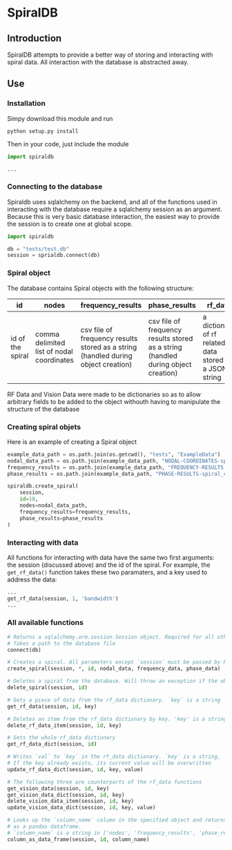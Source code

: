 SpiralDB
========

## Introduction
SpiralDB attempts to provide a better way of storing and interacting with spiral data. All interaction with the database is abstracted away. 

## Use
### Installation
Simpy download this module and run 
```
python setup.py install
```
Then in your code, just include the module
```python
import spiraldb

...
```
### Connecting to the database
Spiraldb uses sqlalchemy on the backend, and all of the functions used in interacting with the database require a sqlalchemy session as an argument. Because this is very basic database interaction, the easiest way to provide the session is to create one at global scope. 
```python
import spiraldb

db = "tests/test.db"
session = sprialdb.connect(db)
```

### Spiral object
The database contains Spiral objects with the following structure:

| id | nodes | frequency_results | phase_results | rf_data | vision_data |
|---|---|---|---|---|---
| id of the spiral | comma delimited list of nodal coordinates | csv file of frequency results stored as a string (handled during object creation) | csv file of frequency results stored as a string (handled during object creation) | a dictionary of rf related data stored as a JSON string | a dictionary of computer vision related data stored as a JSON string |

RF Data and Vision Data were made to be dictionaries so as to allow arbitrary fields to be added to the object withouth having to manipulate the structure of the database

### Creating spiral objets
Here is an example of creating a Spiral object
```python
example_data_path = os.path.join(os.getcwd(), "tests", "ExampleData")
nodal_data_path = os.path.join(example_data_path, "NODAL-COORDINATES-spiral_contour_image_18.txt")
frequency_results = os.path.join(example_data_path, "FREQUENCY-RESULTS-spiral_contour_image_18.csv")
phase_results = os.path.join(example_data_path, "PHASE-RESULTS-spiral_contour_image_phase_18.csv")

spiraldb.create_spiral(
    session,
    id=18,
    nodes=nodal_data_path,
    frequency_results=frequency_results,
    phase_results=phase_results
)
```

### Interacting with data
All functions for interacting with data have the same two first arguments: the session (discussed above) and the id of the spiral. For example, the `get_rf_data()` function takes these two paramaters, and a key used to address the data:
```python
...
get_rf_data(session, 1, 'bandwidth')
...
```

### All available functions
```python
# Returns a sqlalchemy.orm.session.Session object. Required for all other functions
# Takes a path to the database file
connect(db)

# Creates a spiral. All parameters except `session` must be passed by keyword
create_spiral(session, *, id, nodal_data, frequency_data, phase_data)

# Deletes a spiral from the database. Will throw an exception if the object does not exist
delete_spiral(session, id)

# Gets a piece of data from the rf_data dictionary. `key` is a string 
get_rf_data(session, id, key)

# Deletes an item from the rf_data dictionary by key. 'key' is a string
delete_rf_data_item(session, id, key)

# Gets the whole rf_data dictionary
get_rf_data_dict(session, id)

# Writes `val` to `key` in the rf_data dictionary. `key` is a string, `val` can be anything
# If the key already exists, its current value will be overwritten
update_rf_data_dict(session, id, key, value)

# The following three are counterparts of the rf_data functions
get_vision_data(session, id, key)
get_vision_data_dict(session, id, key)
delete_vision_data_item(session, id, key)
update_vision_data_dict(session, id, key, value)

# Looks up the `column_name` column in the specified object and returns the data
# as a pandas dataframe. 
# `column_name` is a string in ['nodes', 'frequency_results', 'phase_results']
column_as_data_frame(session, id, column_name)
```

